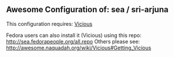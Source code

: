 Awesome Configuration of: sea / sri-arjuna
----
This configuration requires: [Vicious](http://git.sysphere.org/vicious/)

Fedora users can also install it (Vicious) using this repo: http://sea.fedorapeople.org/all.repo
Others please see: http://awesome.naquadah.org/wiki/Vicious#Getting_Vicious